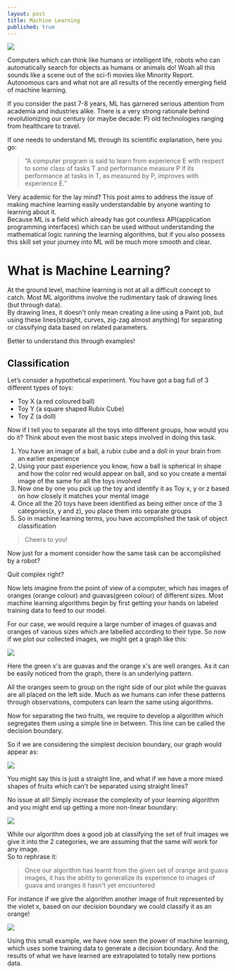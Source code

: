 ```yaml
---
layout: post
title: Machine Learning
published: true
---
```

![](/images/ml_classify.JPG)  

Computers which can think like humans or intelligent life, robots who can automatically search for objects as humans or animals do! Woah all this sounds like a scene out of the sci-fi movies like Minority Report. 
Autonomous cars and what not are all results of the recently emerging field of machine learning. 

If you consider the past 7-8 years, ML has garnered serious attention from academia and industries alike. There is a very strong rationale behind revolutionizing our century (or maybe decade: P) old technologies ranging from healthcare to travel. 

If one needs to understand ML through its scientific explanation, here you go: 

> “A computer program is said to learn from experience E with respect to some class of tasks T and performance measure P if its performance at tasks in T, as measured by P, improves with experience E.” 

Very academic for the lay mind? This post aims to address the issue of making machine learning easily understandable by anyone wanting to learning about it.  
Because ML is a field which already has got countless API(application programming interfaces) which can be used without understanding the mathematical logic running the learning algorithms, but if you also possess this skill set your journey into ML will be much more smooth and clear.  

# What is Machine Learning?  

At the ground level, machine learning is not at all a difficult concept to catch. Most ML algorithms involve the rudimentary task of drawing lines (but through data).   
By drawing lines, it doesn't only mean creating a line using a Paint job, but using these lines(straight, curves, zig-zag almost anything) for separating or classifying data based on related parameters.  

Better to understand this through examples!  

## Classification  
 
Let’s consider a hypothetical experiment. You have got a bag full of 3 different types of toys:  
* Toy X (a red coloured ball)    
* Toy Y (a square shaped Rubix Cube)    
* Toy Z (a doll)   

Now if I tell you to separate all the toys into different groups, how would you do it? Think about even the most basic steps involved in doing this task.  

1. You have an image of a ball, a rubix cube and a doll in your brain from an earlier experience  
2. Using your past experience you know, how a ball is spherical in shape and how the color red would appear on ball, and so you create a mental image of the same for all the toys involved    
3. Now one by one you pick up the toy and identify it as Toy x, y or z based on how closely it matches your mental image   
4. Once all the 20 toys have been identified as being either once of the 3 categories(x, y and z), you place them into separate groups  
5. So in machine learning terms, you have accomplished the task of object classification  

> Cheers to you!  

Now just for a moment consider how the same task can be accomplished by a robot?    
  
  
Quit complex right?  

Now lets imagine from the point of view of a computer, which has images of oranges (orange colour) and guavas(green colour) of different sizes. Most machine learning algorithms begin by first getting your hands on labeled training data to feed to our model.   

For our case, we would require a large number of images of guavas and oranges of various sizes which are labelled according to their type. So now if we plot our collected images, we might get a graph like this:   
  
![](/images/class1.PNG)  
   
 Here the green x's are guavas and the orange x's are well oranges. As it can be easily noticed from the graph, there is an underlying pattern.    
   
All the oranges seem to group on the right side of our plot while the guavas are all placed on the left side. Much as we humans can infer these patterns through observations, computers can learn the same using algorithms.  
  
Now for separating the two fruits, we require to develop a algorithm which segregates them using a simple line in between. This line can be called the decision boundary. 

So if we are considering the simplest decision boundary, our graph would appear as:

 
![](/images/class2.PNG)  
 
   
You might say this is just a straight line, and what if we have a more mixed shapes of fruits which can't be separated using straight lines?  
  
No issue at all! Simply increase the complexity of your learning algorithm and you might end up getting a more non-linear boundary:
   
![](/images/class3.PNG)  
  

While our algorithm does a good job at classifying the set of fruit images we give it into the 2 categories, we are assuming that the same will work for any image.  
So to rephrase it:
> Once our algorithm has learnt from the given set of orange and guava images, it has the ability to generalize its experience to images of guava and oranges it hasn't yet encountered
 
For instance if we give the algorithm another image of fruit represented by the violet x, based on our decision boundary we could classify it as an orange!  

![](/images/class4.PNG)  

Using this small example, we have now seen the power of machine learning, which uses some training data to generate a decision boundary. And the results of what we have learned are extrapolated to totally new portions data.
